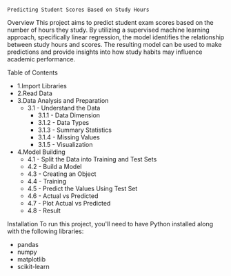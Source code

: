                                                                  Predicting Student Scores Based on Study Hours
Overview
This project aims to predict student exam scores based on the number of hours they study. By utilizing a supervised machine learning approach, specifically linear regression, the model identifies the relationship between study hours and scores. The resulting model can be used to make predictions and provide insights into how study habits may influence academic performance.

Table of Contents
- 1.Import Libraries
- 2.Read Data
- 3.Data Analysis and Preparation
  - 3.1 - Understand the Data
    - 3.1.1 - Data Dimension
    - 3.1.2 - Data Types
    - 3.1.3 - Summary Statistics
    - 3.1.4 - Missing Values
    - 3.1.5 - Visualization
- 4.Model Building
  - 4.1 - Split the Data into Training and Test Sets
  - 4.2 - Build a Model
  - 4.3 - Creating an Object
  - 4.4 - Training
  - 4.5 - Predict the Values Using Test Set
  - 4.6 - Actual vs Predicted
  - 4.7 - Plot Actual vs Predicted
  - 4.8 - Result


 Installation
To run this project, you'll need to have Python installed along with the following libraries:

- pandas
- numpy
- matplotlib
- scikit-learn
  
